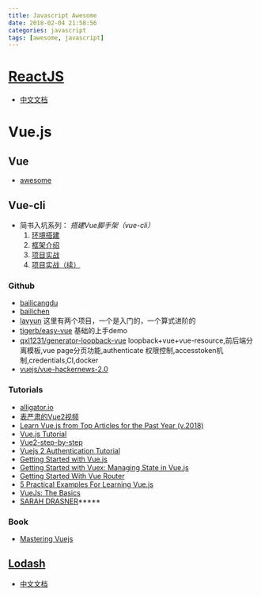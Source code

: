 ```yaml
---
title: Javascript Awesome
date: 2018-02-04 21:58:56
categories: javascript
tags: [awesome, javascript]
---
```


# [ReactJS](https://reactjs.org/)
- [中文文档](http://www.css88.com/react/)

<!-- more -->

# Vue.js
## Vue
- [awesome](https://github.com/vuejs/awesome-vue#external-resources)

## Vue-cli
- 简书入坑系列： *搭建Vue脚手架（vue-cli）* 
  1. [环境搭建](https://www.jianshu.com/p/1626b8643676) 
  1. [框架介绍](https://www.jianshu.com/p/2b661d01eaf8) 
  1. [项目实战](https://www.jianshu.com/p/ec436222c608)
  1. [项目实战（续）](https://www.jianshu.com/p/7c5ccfac3fa8)




### Github
- [bailicangdu](https://github.com/bailicangdu)
- [bailichen](https://github.com/bailichen)
- [lavyun](https://github.com/lavyun) 这里有两个项目，一个是入门的，一个算式进阶的
- [tigerb/easy-vue](https://github.com/tigerb/easy-vue/) 基础的上手demo
- [qxl1231/generator-loopback-vue](https://github.com/qxl1231/generator-loopback-vue) loopback+vue+vue-resource,前后端分离模板,vue page分页功能,authenticate 权限控制,accesstoken机制,credentials,CI,docker
- [vuejs/vue-hackernews-2.0](https://github.com/vuejs/vue-hackernews-2.0)

### Tutorials
- [alligator.io](https://alligator.io/vuejs/)
- [表严肃的Vue2视频](http://biaoyansu.com/18.0)
- [Learn Vue.js from Top Articles for the Past Year (v.2018)](https://medium.mybridge.co/learn-vue-js-from-top-articles-for-the-past-year-v-2018-2b945cfc4f2d)
- [Vue.js Tutorial](http://vegibit.com/vue-js-tutorial)
- [Vue2-step-by-step](https://laracasts.com/series/learn-vue-2-step-by-step)
- [Vuejs 2 Authentication Tutorial](https://auth0.com/blog/vuejs2-authentication-tutorial/)
- [Getting Started with Vue.js](https://sabe.io/tutorials/getting-started-with-vue-js)
- [Getting Started with Vuex: Managing State in Vue.js](https://sabe.io/tutorials/getting-started-with-vuex)
- [Getting Started With Vue Router](https://scotch.io/tutorials/getting-started-with-vue-router)
- [5 Practical Examples For Learning Vue.js](https://tutorialzine.com/2016/03/5-practical-examples-for-learning-vue-js)
- [VueJs: The Basics](https://coligo.io/vuejs-the-basics/)
- [SARAH DRASNER](https://css-tricks.com/author/sdrasner/)*****

### Book
- [Mastering Vuejs](https://masteringvuejs.com/)

## [Lodash](https://lodash.com/)
- [中文文档](http://www.css88.com/doc/lodash/)
